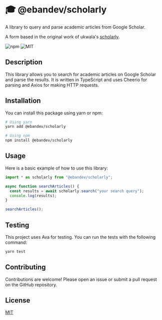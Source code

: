 # 🎓 @ebandev/scholarly

A library to query and parse academic articles from Google Scholar. 

A form based in the original work of ukwala's [scholarly](https://github.com/ukalwa/scholarly).

![npm](https://img.shields.io/npm/v/@ebandev/scholarly)
![MIT](https://img.shields.io/github/license/ebandev/scholarly)

## Description

This library allows you to search for academic articles on Google Scholar and parse the results. It is written in TypeScript and uses Cheerio for parsing and Axios for making HTTP requests.

## Installation

You can install this package using yarn or npm:

```bash
# Using yarn
yarn add @ebandev/scholarly

# Using npm
npm install @ebandev/scholarly
```

## Usage
Here is a basic example of how to use this library:

```typescript
import * as scholarly from "@ebandev/scholarly";

async function searchArticles() {
  const results = await scholarly.search("your search query");
  console.log(results);
}

searchArticles();
```

## Testing

This project uses Ava for testing. You can run the tests with the following command:

```bash
yarn test
```

## Contributing

Contributions are welcome! Please open an issue or submit a pull request on the GitHub repository.

## License

[MIT](https://choosealicense.com/licenses/mit/)